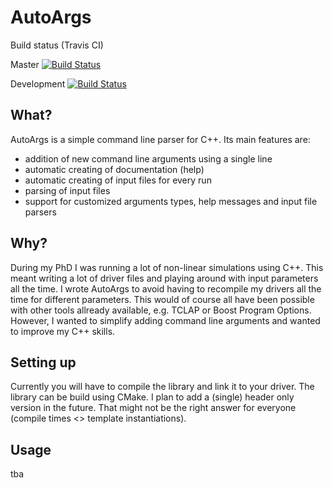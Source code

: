 AutoArgs 
========

Build status (Travis CI)

Master [![Build Status](https://travis-ci.org/ToniBig/AutoArgs.svg?branch=master)](https://travis-ci.org/ToniBig/AutoArgs)

Development [![Build Status](https://travis-ci.org/ToniBig/AutoArgs.svg?branch=development)](https://travis-ci.org/ToniBig/AutoArgs)

What?
--------

AutoArgs is a simple command line parser for C++. Its main features are:

+ addition of new command line arguments using a single line 
+ automatic creating of documentation (help)
+ automatic creating of input files for every run
+ parsing of input files
+ support for customized arguments types, help messages and input file parsers

Why?
--------

During my PhD I was running a lot of non-linear simulations using C++. This meant writing a lot of driver files and playing around with input parameters all the time. I wrote AutoArgs to avoid having to recompile my drivers all the time for different parameters. This would of course all have been possible with other tools allready available, e.g. TCLAP or Boost Program Options. However, I wanted to simplify adding command line arguments and wanted to improve my C++ skills.

Setting up
--------

Currently you will have to compile the library and link it to your driver. The library can be build using CMake. I plan to add a (single) header only version in the future. That might not be the right answer for everyone (compile times <> template instantiations).

Usage
--------

tba
